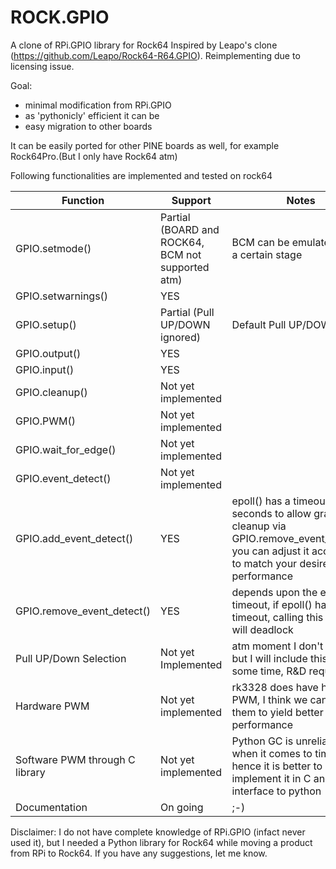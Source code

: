 # ROCK.GPIO
A clone of RPi.GPIO library for Rock64
Inspired by Leapo's clone (https://github.com/Leapo/Rock64-R64.GPIO). Reimplementing due to licensing issue.

Goal: 
 - minimal modification from RPi.GPIO
  - as 'pythonicly' efficient it can be
  - easy migration to other boards

It can be easily ported for other PINE boards as well, for example Rock64Pro.(But I only have Rock64 atm)

Following functionalities are implemented and tested on rock64

| Function  | Support  | Notes  |
|-----------|----------|--------|
| GPIO.setmode()  |  Partial (BOARD and ROCK64, BCM not supported atm)  |  BCM can be emulated up to a certain stage  |
| GPIO.setwarnings() | YES | |
| GPIO.setup() | Partial (Pull UP/DOWN ignored) | Default Pull UP/DOWN used |
| GPIO.output() | YES | |
| GPIO.input() | YES | |
| GPIO.cleanup() | Not yet implemented | |
| GPIO.PWM() | Not yet implemented | |
| GPIO.wait_for_edge() | Not yet implemented | |
| GPIO.event_detect() | Not yet implemented | |
| GPIO.add_event_detect() | YES | epoll() has a timeout of 5 seconds to allow graceful cleanup via GPIO.remove_event_detect(), you can adjust it accordingly to match your desired performance|
| GPIO.remove_event_detect() | YES | depends upon the epoll() timeout, if epoll() has infinite timeout, calling this function will deadlock |
| Pull UP/Down Selection | Not yet Implemented | atm moment I don't need it, but I will include this if I have some time, R&D required |
| Hardware PWM | Not yet implemented | rk3328 does have hardware PWM, I think we can use them to yield better performance |
| Software PWM through C library | Not yet implemented | Python GC is unreliable when it comes to timing, hence it is better to implement it in C and interface to python|
| Documentation | On going | ;-) |

Disclaimer: I do not have complete knowledge of RPi.GPIO (infact never used it), but I needed a Python library
for Rock64 while moving a product from RPi to Rock64. If you have any suggestions, let me know.